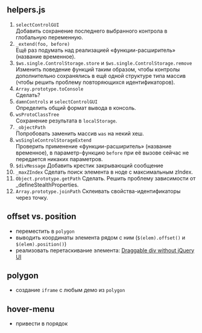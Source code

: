 helpers.js
---
1.  `selectControlGUI`  
    Добавить сохранение последнего выбранного контрола в глобальную переменную.
2.  `_extend(foo, before)`  
    Ещё раз подумать над реализацией «функции-расширитель» (название временное).
3.  `$ws.single.ControlStorage.store` и `$ws.single.ControlStorage.remove`  
    Изменить поведение функций таким образом, чтобы контролы дополнительно сохранялись
    в ещё одной структуре типа массив (чтобы решить проблему повторяющихся идентификаторов).
4.  `Array.prototype.toConsole`  
    Сделать?
6.  `damnControls` и `selectControlGUI`  
    Определить общий формат вывода в консоль.
7.  `wsProtoClassTree`  
    Сохранение результата в `localStorage`.
8.  `_objectPath`  
    Попробовать заменить массив `was` на некий хеш.
9.  `wsSingleControlStorageExtend`  
    Проверить применение «функции-расширитель» (название временное),
    в параметр-функцию `before` при её вызове сейчас не передается никаких параметров.
10. `$divMessage`
    Добавить крестик закрывающий сообщение
11. `_maxZIndex`
    Сделать поиск элемента в ноде с максимальным zIndex.
12. `Object.prototype.getPath`
    Сделать. Решить проблему зависимости от _defineStealthProperties.
13. `Array.prototype.joinPath`
    Склеивать свойства-идентификаторы через точку.

offset vs. position
---
-   переместить в `polygon`
-   выводить координаты элемента рядом с ним (`$(elem).offset()` и `$(elem).position()`)
-   реализовать перетаскивание элемента: [Draggable div without jQuery UI](http://stackoverflow.com/questions/8569095/draggable-div-without-jquery-ui)

polygon
---
-   создание `iframe` с любым демо из `polygon`

hover-menu
---
-   привести в порядок

